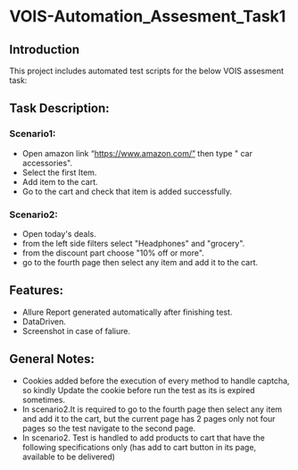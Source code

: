 #  VOIS-Automation_Assesment_Task1

## Introduction

This project includes automated test scripts for the below VOIS assesment task:
## Task Description:
### Scenario1:
-	Open amazon link “https://www.amazon.com/” then type " car accessories".
-	Select the first Item.
-	Add item to the cart.
-	Go to the cart and check that item is added successfully.
### Scenario2:
-	Open today's deals.
-	from the left side filters select "Headphones" and "grocery".
-	from the discount part choose "10% off or more".
-	go to the fourth page then select any item and add it to the cart.
## Features:
-	Allure Report generated automatically after finishing test.
-	DataDriven.
-	Screenshot in case of faliure.

## General Notes:
-	Cookies added before the execution of every method to handle captcha, so kindly Update the cookie before run the test as its is expired sometimes.
-	In scenario2.It is required to go to the fourth page then select any item and add it to the cart, but the current page has 2 pages only not four pages so the test navigate to the second page.
-	In scenario2. Test is handled to add products to cart that have the following specifications only (has add to cart button in its page, available to be delivered)

